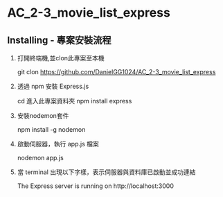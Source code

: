# AC_2-3_movie_list_express



## Installing - 專案安裝流程

 1. 打開終端機,並clon此專案至本機

      git clon https://github.com/DanielGG1024/AC_2-3_movie_list_express

 2. 透過 npm 安裝 Express.js 
 
      cd 進入此專案資料夾 
      npm install express
 
 3. 安裝nodemon套件

      npm install -g nodemon

 4. 啟動伺服器，執行 app.js 檔案 
  
      nodemon app.js
  
 5. 當 terminal 出現以下字樣，表示伺服器與資料庫已啟動並成功連結
  
      The Express server is running on http://localhost:3000


